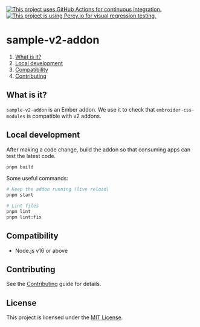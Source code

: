 [![This project uses GitHub Actions for continuous integration.](https://github.com/ijlee2/embroider-css-modules/actions/workflows/ci.yml/badge.svg)](https://github.com/ijlee2/embroider-css-modules/actions/workflows/ci.yml)
[![This project is using Percy.io for visual regression testing.](https://percy.io/static/images/percy-badge.svg)](https://percy.io/Isaac/embroider-css-modules)

# sample-v2-addon

1. [What is it?](#what-is-it)
1. [Local development](#local-development)
1. [Compatibility](#compatibility)
1. [Contributing](#contributing)


## What is it?

`sample-v2-addon` is an Ember addon. We use it to check that `embroider-css-modules` is compatible with v2 addons.


## Local development

After making a code change, build the addon so that consuming apps can test the latest code.

```sh
pnpm build
```

Some useful commands:

```sh
# Keep the addon running (live reload)
pnpm start

# Lint files
pnpm lint
pnpm lint:fix
```


## Compatibility

- Node.js v16 or above


## Contributing

See the [Contributing](../../CONTRIBUTING.md) guide for details.


## License

This project is licensed under the [MIT License](../../LICENSE.md).
